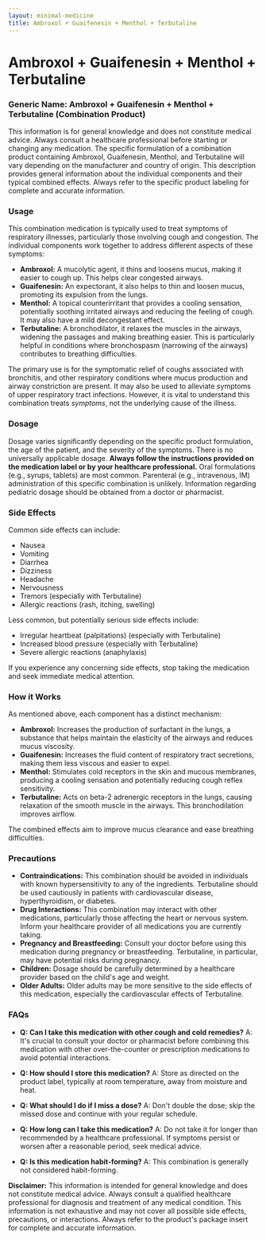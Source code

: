 ```yaml
---
layout: minimal-medicine
title: Ambroxol + Guaifenesin + Menthol + Terbutaline
---
```


# Ambroxol + Guaifenesin + Menthol + Terbutaline
### Generic Name:  Ambroxol + Guaifenesin + Menthol + Terbutaline (Combination Product)


This information is for general knowledge and does not constitute medical advice. Always consult a healthcare professional before starting or changing any medication.  The specific formulation of a combination product containing Ambroxol, Guaifenesin, Menthol, and Terbutaline will vary depending on the manufacturer and country of origin.  This description provides general information about the individual components and their typical combined effects.  Always refer to the specific product labeling for complete and accurate information.


### Usage

This combination medication is typically used to treat symptoms of respiratory illnesses, particularly those involving cough and congestion.  The individual components work together to address different aspects of these symptoms:

* **Ambroxol:**  A mucolytic agent, it thins and loosens mucus, making it easier to cough up. This helps clear congested airways.
* **Guaifenesin:** An expectorant, it also helps to thin and loosen mucus, promoting its expulsion from the lungs.
* **Menthol:** A topical counterirritant that provides a cooling sensation, potentially soothing irritated airways and reducing the feeling of cough.  It may also have a mild decongestant effect.
* **Terbutaline:** A bronchodilator, it relaxes the muscles in the airways, widening the passages and making breathing easier. This is particularly helpful in conditions where bronchospasm (narrowing of the airways) contributes to breathing difficulties.


The primary use is for the symptomatic relief of coughs associated with bronchitis, and other respiratory conditions where mucus production and airway constriction are present.  It may also be used to alleviate symptoms of upper respiratory tract infections.  However, it is vital to understand this combination treats *symptoms*, not the underlying cause of the illness.


### Dosage

Dosage varies significantly depending on the specific product formulation, the age of the patient, and the severity of the symptoms.  There is no universally applicable dosage. **Always follow the instructions provided on the medication label or by your healthcare professional.**  Oral formulations (e.g., syrups, tablets) are most common.  Parenteral (e.g., intravenous, IM) administration of this specific combination is unlikely.   Information regarding pediatric dosage should be obtained from a doctor or pharmacist.


### Side Effects

Common side effects can include:

* Nausea
* Vomiting
* Diarrhea
* Dizziness
* Headache
* Nervousness
* Tremors (especially with Terbutaline)
* Allergic reactions (rash, itching, swelling)

Less common, but potentially serious side effects include:

* Irregular heartbeat (palpitations) (especially with Terbutaline)
* Increased blood pressure (especially with Terbutaline)
* Severe allergic reactions (anaphylaxis)

If you experience any concerning side effects, stop taking the medication and seek immediate medical attention.


### How it Works

As mentioned above, each component has a distinct mechanism:

* **Ambroxol:** Increases the production of surfactant in the lungs, a substance that helps maintain the elasticity of the airways and reduces mucus viscosity.
* **Guaifenesin:** Increases the fluid content of respiratory tract secretions, making them less viscous and easier to expel.
* **Menthol:** Stimulates cold receptors in the skin and mucous membranes, producing a cooling sensation and potentially reducing cough reflex sensitivity.
* **Terbutaline:** Acts on beta-2 adrenergic receptors in the lungs, causing relaxation of the smooth muscle in the airways.  This bronchodilation improves airflow.


The combined effects aim to improve mucus clearance and ease breathing difficulties.


### Precautions

* **Contraindications:**  This combination should be avoided in individuals with known hypersensitivity to any of the ingredients.  Terbutaline should be used cautiously in patients with cardiovascular disease, hyperthyroidism, or diabetes.
* **Drug Interactions:**  This combination may interact with other medications, particularly those affecting the heart or nervous system.  Inform your healthcare provider of all medications you are currently taking.
* **Pregnancy and Breastfeeding:**  Consult your doctor before using this medication during pregnancy or breastfeeding.  Terbutaline, in particular, may have potential risks during pregnancy.
* **Children:** Dosage should be carefully determined by a healthcare provider based on the child's age and weight.
* **Older Adults:**  Older adults may be more sensitive to the side effects of this medication, especially the cardiovascular effects of Terbutaline.


### FAQs

* **Q: Can I take this medication with other cough and cold remedies?** A:  It's crucial to consult your doctor or pharmacist before combining this medication with other over-the-counter or prescription medications to avoid potential interactions.

* **Q: How should I store this medication?** A: Store as directed on the product label, typically at room temperature, away from moisture and heat.

* **Q: What should I do if I miss a dose?** A: Don't double the dose; skip the missed dose and continue with your regular schedule.

* **Q: How long can I take this medication?** A:  Do not take it for longer than recommended by a healthcare professional.  If symptoms persist or worsen after a reasonable period, seek medical advice.

* **Q: Is this medication habit-forming?** A: This combination is generally not considered habit-forming.

**Disclaimer:** This information is intended for general knowledge and does not constitute medical advice. Always consult a qualified healthcare professional for diagnosis and treatment of any medical condition.  This information is not exhaustive and may not cover all possible side effects, precautions, or interactions. Always refer to the product's package insert for complete and accurate information.
